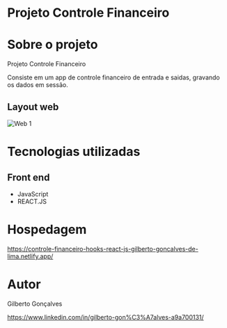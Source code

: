 # Projeto Controle Financeiro

# Sobre o projeto

Projeto Controle Financeiro

Consiste em um app de controle financeiro de entrada e saidas, gravando os dados
em sessão.

## Layout web

![Web 1](https://github.com/.PNG)

# Tecnologias utilizadas

## Front end

- JavaScript
- REACT.JS

# Hospedagem

https://controle-financeiro-hooks-react-js-gilberto-goncalves-de-lima.netlify.app/

# Autor

Gilberto Gonçalves

https://www.linkedin.com/in/gilberto-gon%C3%A7alves-a9a700131/
